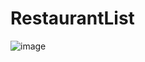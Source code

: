 ﻿# RestaurantList
![image](https://github.com/user-attachments/assets/a11d030b-a0b3-4370-aa7d-13b383f6c885)
